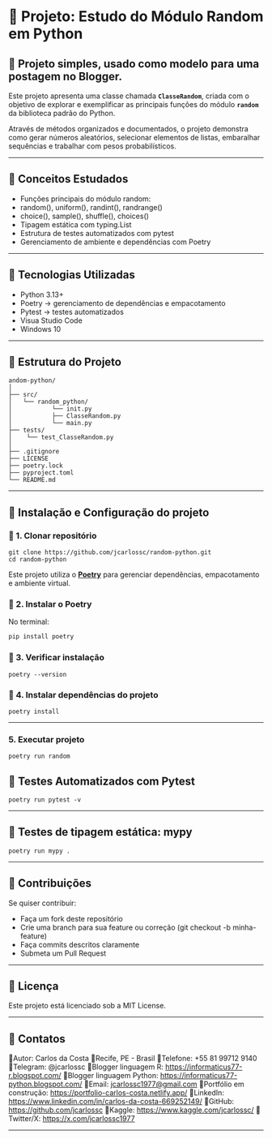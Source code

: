 # 📌 Projeto: Estudo do Módulo Random em Python 
## 📌 Projeto simples, usado como modelo para uma postagem no Blogger.

Este projeto apresenta uma classe chamada **`ClasseRandom`**, criada com o objetivo de explorar e exemplificar as principais funções do módulo **`random`** da biblioteca padrão do Python.

Através de métodos organizados e documentados, o projeto demonstra como gerar números aleatórios, selecionar elementos de listas, embaralhar sequências e trabalhar com pesos probabilísticos.

---

## 📌 Conceitos Estudados

- Funções principais do módulo random:
- random(), uniform(), randint(), randrange()
- choice(), sample(), shuffle(), choices()
- Tipagem estática com typing.List
- Estrutura de testes automatizados com pytest
- Gerenciamento de ambiente e dependências com Poetry

---

## 📌 Tecnologias Utilizadas

- Python 3.13+
- Poetry → gerenciamento de dependências e empacotamento
- Pytest → testes automatizados
- Visua Studio Code
- Windows 10

---

## 📌 Estrutura do Projeto

```
andom-python/
│
├── src/
│   └── random_python/
│           └── init.py
│           ├── ClasseRandom.py
│           └── main.py
├── tests/
│    └── test_ClasseRandom.py 
│
├── .gitignore
├── LICENSE
├── poetry.lock
├── pyproject.toml
└── README.md 

```
---

## 📌 Instalação e Configuração do projeto

### 📌 1. Clonar repositório

```
git clone https://github.com/jcarlossc/random-python.git
cd random-python
```

Este projeto utiliza o [**Poetry**](https://python-poetry.org/) para gerenciar dependências, empacotamento e ambiente virtual.

### 📌 2. Instalar o Poetry

No terminal:

```bash
pip install poetry

```

### 📌 3. Verificar instalação

```
poetry --version

```

### 📌 4. Instalar dependências do projeto

```
poetry install
```

---

### 5. Executar projeto

```
poetry run random
```

## 📌 Testes Automatizados com Pytest

```
poetry run pytest -v
```

---

## 📌 Testes de tipagem estática: mypy

```
poetry run mypy .
```

---

## 📌 Contribuições
Se quiser contribuir:

- Faça um fork deste repositório
- Crie uma branch para sua feature ou correção (git checkout -b minha-feature)
- Faça commits descritos claramente
- Submeta um Pull Request

---

## 📌 Licença
Este projeto está licenciado sob a MIT License.

---

## 📌 Contatos
📌Autor: Carlos da Costa
📌Recife, PE - Brasil
📌Telefone: +55 81 99712 9140
📌Telegram: @jcarlossc
📌Blogger linguagem R: https://informaticus77-r.blogspot.com/
📌Blogger linguagem Python: https://informaticus77-python.blogspot.com/
📌Email: jcarlossc1977@gmail.com
📌Portfólio em construção: https://portfolio-carlos-costa.netlify.app/
📌LinkedIn: https://www.linkedin.com/in/carlos-da-costa-669252149/
📌GitHub: https://github.com/jcarlossc
📌Kaggle: https://www.kaggle.com/jcarlossc/
📌Twitter/X: https://x.com/jcarlossc1977

---